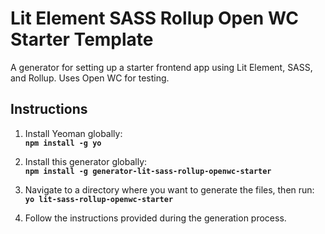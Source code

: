 # Lit Element SASS Rollup Open WC Starter Template

A generator for setting up a starter frontend app using Lit Element, SASS, and Rollup. Uses Open WC for testing.

## Instructions

1. Install Yeoman globally:  
   **`npm install -g yo`**

2. Install this generator globally:  
   **`npm install -g generator-lit-sass-rollup-openwc-starter`**

3. Navigate to a directory where you want to generate the files, then run:  
   **`yo lit-sass-rollup-openwc-starter`**

4. Follow the instructions provided during the generation process.

